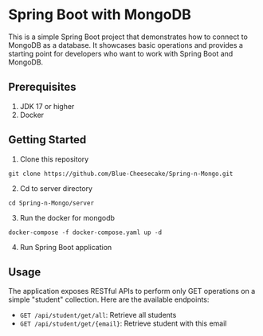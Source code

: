 # Spring Boot with MongoDB

This is a simple Spring Boot project that demonstrates how to connect to MongoDB as a database. It showcases basic operations and provides a starting point for developers who want to work with Spring Boot and MongoDB.

## Prerequisites

1. JDK 17 or higher
2. Docker

## Getting Started

1. Clone this repository

```
git clone https://github.com/Blue-Cheesecake/Spring-n-Mongo.git
```

2. Cd to server directory

```
cd Spring-n-Mongo/server
```

3. Run the docker for mongodb

```
docker-compose -f docker-compose.yaml up -d
```

4. Run Spring Boot application

## Usage

The application exposes RESTful APIs to perform only GET operations on a simple "student" collection. Here are the available endpoints:

- `GET /api/student/get/all`: Retrieve all students
- `GET /api/student/get/{email}`: Retrieve student with this email